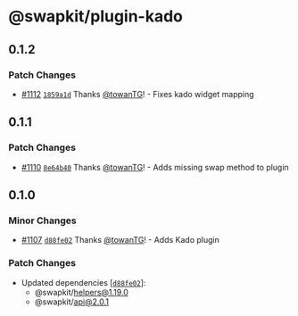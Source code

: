 # @swapkit/plugin-kado

## 0.1.2

### Patch Changes

- [#1112](https://github.com/thorswap/SwapKit/pull/1112) [`1859a1d`](https://github.com/thorswap/SwapKit/commit/1859a1d7664ee07d1e23ed406b4ee59669122cec) Thanks [@towanTG](https://github.com/towanTG)! - Fixes kado widget mapping

## 0.1.1

### Patch Changes

- [#1110](https://github.com/thorswap/SwapKit/pull/1110) [`8e64b40`](https://github.com/thorswap/SwapKit/commit/8e64b40af1a97f9d3182ba8b9acb2ff1df73d0a8) Thanks [@towanTG](https://github.com/towanTG)! - Adds missing swap method to plugin

## 0.1.0

### Minor Changes

- [#1107](https://github.com/thorswap/SwapKit/pull/1107) [`d88fe02`](https://github.com/thorswap/SwapKit/commit/d88fe02d8683a74a9b2f521b60381032099e5c40) Thanks [@towanTG](https://github.com/towanTG)! - Adds Kado plugin

### Patch Changes

- Updated dependencies [[`d88fe02`](https://github.com/thorswap/SwapKit/commit/d88fe02d8683a74a9b2f521b60381032099e5c40)]:
  - @swapkit/helpers@1.19.0
  - @swapkit/api@2.0.1
